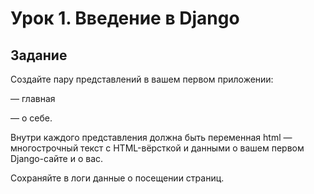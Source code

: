 # Урок 1. Введение в Django

## Задание

Создайте пару представлений в вашем первом приложении:

— главная

— о себе.

Внутри каждого представления должна быть переменная html — многострочный текст с HTML-вёрсткой и данными о вашем первом Django-сайте и о вас.

Сохраняйте в логи данные о посещении страниц.
